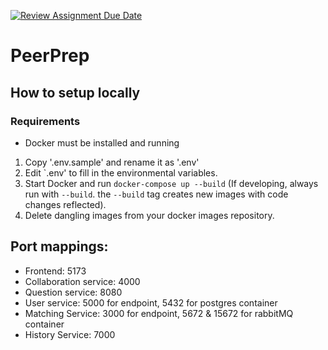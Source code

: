 [![Review Assignment Due Date](https://classroom.github.com/assets/deadline-readme-button-24ddc0f5d75046c5622901739e7c5dd533143b0c8e959d652212380cedb1ea36.svg)](https://classroom.github.com/a/6BOvYMwN)
# PeerPrep

## How to setup locally
### Requirements
- Docker must be installed and running

1. Copy '.env.sample' and rename it as '.env'
2. Edit `.env' to fill in the environmental variables.
3. Start Docker and run `docker-compose up --build` (If developing, always run with `--build`. the `--build` tag creates new images with code changes reflected).
4. Delete dangling images from your docker images repository.

## Port mappings:
- Frontend: 5173
- Collaboration service: 4000
- Question service: 8080
- User service: 5000 for endpoint, 5432 for postgres container
- Matching Service: 3000 for endpoint, 5672 & 15672 for rabbitMQ container
- History Service: 7000